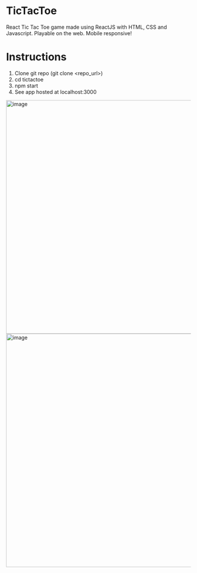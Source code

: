# TicTacToe

React Tic Tac Toe game made using ReactJS with HTML, CSS and Javascript. Playable on the web. Mobile responsive!

# Instructions

1. Clone git repo (git clone <repo_url>)
2. cd tictactoe
3. npm start
4. See app hosted at localhost:3000

<img width="637" alt="image" src="https://github.com/lulu-wang/TicTacToe/assets/16969709/f0f5a3b9-d17a-4b94-8699-e8dbccd1711e">
<img width="637" alt="image" src="https://github.com/lulu-wang/TicTacToe/assets/16969709/65856161-4460-4ed1-9885-87ed3aef9145">

